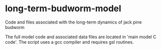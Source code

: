 # long-term-budworm-model
Code and files associated with the long-term dynamics of jack pine budworm

The full model code and associated data files are located in 'main model C code'. The script uses a gcc compiler and requires gsl routines.
